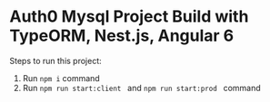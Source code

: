 # Auth0 Mysql Project Build with TypeORM, Nest.js, Angular 6
        
Steps to run this project:

1. Run `npm i` command
3. Run `npm run start:client ` and `npm run start:prod ` command
